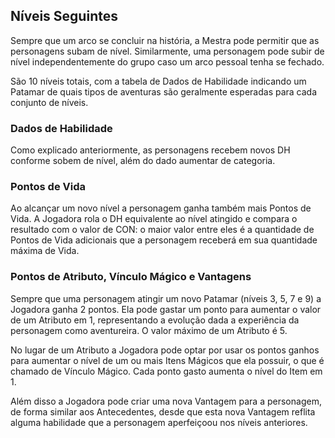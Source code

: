 ## **Níveis Seguintes**

Sempre que um arco se concluir na história, a Mestra pode permitir que as personagens subam de nível. Similarmente, uma personagem pode subir de nível independentemente do grupo caso um arco pessoal tenha se fechado.

São 10 níveis totais, com a tabela de Dados de Habilidade indicando um Patamar de quais tipos de aventuras são geralmente esperadas para cada conjunto de níveis.

### **Dados de Habilidade**

Como explicado anteriormente, as personagens recebem novos DH conforme sobem de nível, além do dado aumentar de categoria.

### **Pontos de Vida**

Ao alcançar um novo nível a personagem ganha também mais Pontos de Vida. A Jogadora rola o DH equivalente ao nível atingido e compara o resultado com o valor de CON: o maior valor entre eles é a quantidade de Pontos de Vida adicionais que a personagem receberá em sua quantidade máxima de Vida.

### **Pontos de Atributo, Vínculo Mágico e Vantagens**

Sempre que uma personagem atingir um novo Patamar (níveis 3, 5, 7 e 9\) a Jogadora ganha 2 pontos. Ela pode gastar um ponto para aumentar o valor de um Atributo em 1, representando a evolução dada a experiência da personagem como aventureira. O valor máximo de um Atributo é 5\.

No lugar de um Atributo a Jogadora pode optar por usar os pontos ganhos para aumentar o nível de um ou mais Itens Mágicos que ela possuir, o que é chamado de Vínculo Mágico. Cada ponto gasto aumenta o nível do Item em 1\.

Além disso a Jogadora pode criar uma nova Vantagem para a personagem, de forma similar aos Antecedentes, desde que esta nova Vantagem reflita alguma habilidade que a personagem aperfeiçoou nos níveis anteriores.

